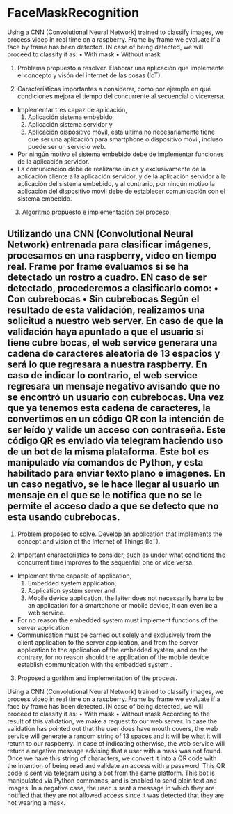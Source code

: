 # FaceMaskRecognition
Using a CNN (Convolutional Neural Network) trained to classify images, we process video in real time on a raspberry. Frame by frame we evaluate if a face by frame has been detected. IN case of being detected, we will proceed to classify it as: • With mask • Without mask
1. Problema propuesto a resolver.
Elaborar una aplicación que implemente el concepto y visón del internet de las cosas (IoT).

2. Características importantes a considerar, como por ejemplo en qué condiciones mejora el tiempo del concurrente al secuencial o viceversa.
- Implementar tres capaz de aplicación, 
    1. Aplicación sistema embebido, 
    2. Aplicación sistema servidor y 
    3. Aplicación dispositivo móvil, ésta última no necesariamente tiene que ser una aplicación para smartphone o dispositivo móvil, incluso puede ser un servicio web.
- Por ningún motivo el sistema embebido debe de implementar funciones de la aplicación servidor.
- La comunicación debe de realizarse única y exclusivamente de la aplicación cliente a la aplicación servidor, y de la aplicación servidor a la aplicación del sistema embebido, y al contrario, por ningún motivo la aplicación del dispositivo móvil debe de establecer comunicación con el sistema embebido.

 
3. Algoritmo propuesto e implementación del proceso.
 
 Utilizando una CNN (Convolutional Neural Network) entrenada para clasificar imágenes, procesamos en una raspberry, video en tiempo real. Frame por frame evaluamos si se ha detectado un rostro a cuadro. EN caso de ser detectado, procederemos a clasificarlo como:
•	Con cubrebocas
•	Sin cubrebocas 
Según el resultado de esta validación, realizamos una solicitud a nuestro web server. En caso de que la validación haya apuntado a que el usuario si tiene cubre bocas, el web service generara una cadena de caracteres aleatoria de 13 espacios y será lo que regresara a nuestra raspberry. En caso de indicar lo contrario, el web service regresara un mensaje negativo avisando que no se encontró un usuario con cubrebocas. Una vez que ya tenemos esta cadena de caracteres, la convertimos en un código QR con la intención de ser leído y valide un acceso con contraseña. Este código QR es enviado via telegram haciendo uso de un bot de la misma plataforma. Este bot es manipulado vía comandos de Python, y esta habilitado para enviar texto plano e imágenes. En un caso negativo, se le hace llegar al usuario un mensaje en el que se le notifica que no se le permite el acceso dado a que se detecto que no esta usando cubrebocas.
------------------------------------------------------------------------------------------------------------------------------------------------------------------------------------
1. Problem proposed to solve.
Develop an application that implements the concept and vision of the Internet of Things (IoT).

2. Important characteristics to consider, such as under what conditions the concurrent time improves to the sequential one or vice versa.
- Implement three capable of application,
    1. Embedded system application,
    2. Application system server and
    3. Mobile device application, the latter does not necessarily have to be an application for a smartphone or mobile device, it can even be a web service.
- For no reason the embedded system must implement functions of the server application.
- Communication must be carried out solely and exclusively from the client application to the server application, and from the server application to the application of the embedded system, and on the contrary, for no reason should the application of the mobile device establish communication with the embedded system .


3. Proposed algorithm and implementation of the process.
 
 Using a CNN (Convolutional Neural Network) trained to classify images, we process video in real time on a raspberry. Frame by frame we evaluate if a face by frame has been detected. IN case of being detected, we will proceed to classify it as:
• With mask
• Without mask
According to the result of this validation, we make a request to our web server. In case the validation has pointed out that the user does have mouth covers, the web service will generate a random string of 13 spaces and it will be what it will return to our raspberry. In case of indicating otherwise, the web service will return a negative message advising that a user with a mask was not found. Once we have this string of characters, we convert it into a QR code with the intention of being read and validate an access with a password. This QR code is sent via telegram using a bot from the same platform. This bot is manipulated via Python commands, and is enabled to send plain text and images. In a negative case, the user is sent a message in which they are notified that they are not allowed access since it was detected that they are not wearing a mask.